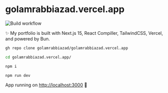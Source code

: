# golamrabbiazad.vercel.app

![Build workflow](https://github.com/golamrabbiazad/golamrabbiazad.vercel.app/actions/workflows/build.yml/badge.svg)

✨ My portfolio is built with Next.js 15, React Compiller, TailwindCSS, Vercel, and powered by Bun.

```bash
gh repo clone golamrabbiazad/golamrabbiazad.vercel.app

cd golamrabbiazad.vercel.app/

npm i

npm run dev
```

App running on [http://localhost:3000](http://localhost:3000/) 🥳
